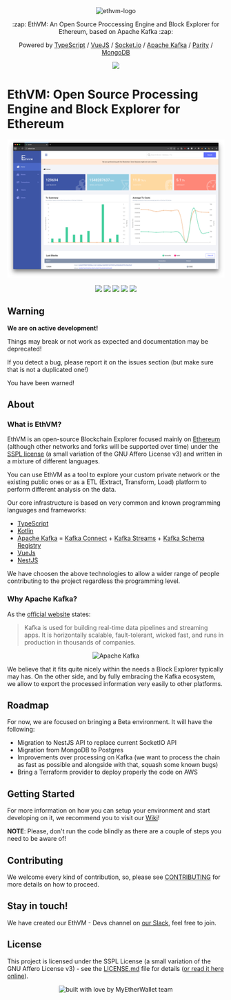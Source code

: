 <div align="center">
  <img src="https://raw.githubusercontent.com/enKryptIO/ethvm/master/.github/assets/logo.png" alt="ethvm-logo">
  <p>:zap: EthVM: An Open Source Proccessing Engine and Block Explorer for Ethereum, based on Apache Kafka :zap:</p>
  <p>Powered by <a href="https://www.typescriptlang.org/">TypeScript</a> / <a href="https://vuejs.org/">VueJS</a> / <a href="https://github.com/socketio/socket.io">Socket.io</a> / <a href="https://kafka.apache.org/">Apache Kafka</a> / <a href="https://github.com/paritytech/parity-ethereum">Parity</a> / <a href="https://github.com/mongodb/mongo">MongoDB</a> 
  <p><a href="https://travis-ci.org/enKryptIO/ethvm.svg?branch=develop"><img src="https://travis-ci.org/enKryptIO/ethvm.svg?branch=develop"/></a></p>
</div>

# EthVM: Open Source Processing Engine and Block Explorer for Ethereum

![Screenshot example](.github/assets/ethvm.png)

<p align="center">
  <img src="https://raw.githubusercontent.com/EthVM/ethvm/develop/.github/assets/capture-1.png" width="100" />
  <img src="https://raw.githubusercontent.com/EthVM/ethvm/develop/.github/assets/capture-2.png" width="100" />
  <img src="https://raw.githubusercontent.com/EthVM/ethvm/develop/.github/assets/capture-3.png" width="100" /> 
  <img src="https://raw.githubusercontent.com/EthVM/ethvm/develop/.github/assets/capture-4.png" width="100" />
  <img src="https://raw.githubusercontent.com/EthVM/ethvm/develop/.github/assets/capture-5.png" width="100" />
</p>

## Warning

**We are on active development!** 

Things may break or not work as expected and documentation may be deprecated! 

If you detect a bug, please report it on the issues section (but make sure that is not a duplicated one!)

You have been warned!

## About

### What is EthVM?

EthVM is an open-source Blockchain Explorer focused mainly on [Ethereum](https://www.ethereum.org/) (although other networks and forks will be supported over time) under the [SSPL license](https://www.mongodb.com/licensing/server-side-public-license) (a small variation of the GNU Affero License v3) and written in a mixture of different languages. 

You can use EthVM as a tool to explore your custom private network or the existing public ones or as a ETL (Extract, Transform, Load) platform to perform different analysis on the data. 

Our core infrastructure is based on very common and known programming languages and frameworks:

- [TypeScript](https://www.typescriptlang.org/)
- [Kotlin](https://kotlinlang.org/)
- [Apache Kafka](https://kafka.apache.org/) = [Kafka Connect](https://docs.confluent.io/current/connect/index.html) + [Kafka Streams](https://kafka.apache.org/documentation/streams/) + [Kafka Schema Registry](https://docs.confluent.io/current/schema-registry/docs/index.html)
- [VueJs](https://vuejs.org/)
- [NestJS](https://nestjs.com/)

We have choosen the above technologies to allow a wider range of people contributing to the project regardless the programming level.

### Why Apache Kafka?

As the [official website](https://kafka.apache.org/) states:

> Kafka is used for building real-time data pipelines and streaming apps. It is horizontally scalable, fault-tolerant, wicked fast, and runs in production in thousands of companies.

<div align="center">
  <img src="https://kafka.apache.org/images/kafka_diagram.png" alt="Apache Kafka" width="500" />
</div>

We believe that it fits quite nicely within the needs a Block Explorer typically may has. On the other side, and by fully embracing the Kafka ecosystem, we allow to export the processed information very easily to other platforms.

## Roadmap

For now, we are focused on bringing a Beta environment. It will have the following:

- Migration to NestJS API to replace current SocketIO API
- Migration from MongoDB to Postgres
- Improvements over processing on Kafka (we want to process the chain as fast as possible and alongside with that, squash some known bugs)
- Bring a Terraform provider to deploy properly the code on AWS

## Getting Started

For more information on how you can setup your environment and start developing on it, we recommend you to visit our [Wiki](https://github.com/EthVM/ethvm/wiki/)!

**NOTE**: Please, don't run the code blindly as there are a couple of steps you need to be aware of!

## Contributing

We welcome every kind of contribution, so, please see [CONTRIBUTING](.github/CONTRIBUTING.md) for more details on how to proceed.

## Stay in touch!

We have created our EthVM - Devs channel on [our Slack](https://join.slack.com/t/myetherwallet/shared_invite/enQtNTc2MjAxMzUxOTc0LWQwNzMzOWEzOGE0NzU2YjcwMDFhMjdlY2YwOWJhMWQ2YzNjZTU5MmFkMTZmYjllZTU1OWVmMmIxM2RkMTgwN2M), feel free to join.

## License

This project is licensed under the SSPL License (a small variation of the GNU Affero License v3) - see the [LICENSE.md](LICENSE.md) file for details ([or read it here online](https://www.mongodb.com/licensing/server-side-public-license)).

<div align="center">
  <img src="https://forthebadge.com/images/badges/built-with-love.svg" alt="built with love by MyEtherWallet team" />
</div>
